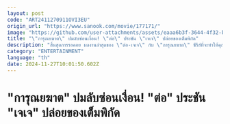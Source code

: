 ```yaml
---
layout: post
code: "ART2411270911OVI3EU"
origin_url: "https://www.sanook.com/movie/177171/"
image: "https://github.com/user-attachments/assets/eaaa6b3f-3644-4f32-b518-16db366497cf"
title: "\"การุณยฆาต\" ปมลับซ่อนเงื่อน! \"ต่อ\" ประชัน \"เจเจ\" ปล่อยของเต็มพิกัด"
description: "สิ้นสุดการรอคอย ผลงานล่าสุดของ \"ต่อ-เจเจ\" กับ \"การุณยฆาต\" ซีรีส์ที่จะทำให้คุณคิดไม่ออกว่าใครคือฆาตกร"
category: "ENTERTAINMENT"
language: "th"
date: 2024-11-27T10:01:50.602Z
---
```


# "การุณยฆาต" ปมลับซ่อนเงื่อน! "ต่อ" ประชัน "เจเจ" ปล่อยของเต็มพิกัด